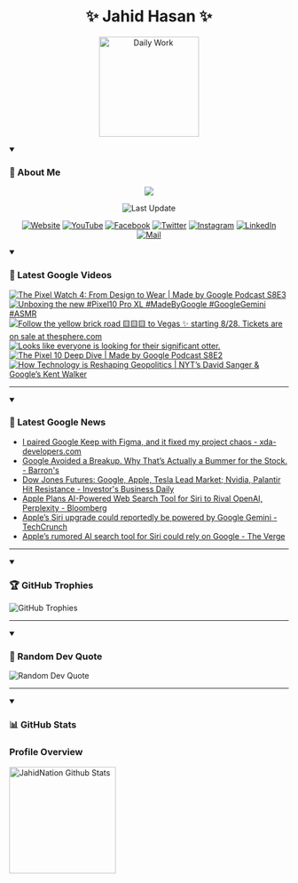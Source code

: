 <h1 align="center">✨ Jahid Hasan ✨</h1>
<p align="center">
  <img alt="Daily Work" height="180px" src="https://i.imgur.com/uhZdH9C.gif" />
</p>
<details open>
 <summary><h3>🌟 About Me</h3></summary>
<p align="center">
  <img src="https://readme-typing-svg.demolab.com/?lines=Even+if+I+fail,;I+have+to+finish,;What+I+started.;&font=Fira%20Code&center=true&width=500&height=50&color=00FF7F&vCenter=true&pause=1000&size=24" />
</p>

<p align="center">
  <img alt="Last Update" title="Last Update" src="https://img.shields.io/github/last-commit/jahidnation/jahidnation?logo=github&label=LAST+UPDATE&color=blueviolet&style=flat-square"/>
</p>

<p align="center">
  <a href="https://jahid.eu.org">
    <img alt="Website" title="Website" src="https://img.shields.io/badge/Website-000000?logo=Google-Chrome&logoColor=white&style=for-the-badge"/></a>
  <a href="https://youtube.com/@jahidnation">
    <img alt="YouTube" title="YouTube Channel" src="https://img.shields.io/badge/YouTube-FF0000?logo=YouTube&logoColor=white&style=for-the-badge"/></a>
  <a href="https://facebook.com/jahidnation">
    <img alt="Facebook" title="Facebook Page" src="https://img.shields.io/badge/Facebook-4267B2?logo=Facebook&logoColor=white&style=for-the-badge"/></a>
  <a href="https://twitter.com/jahidnation">
    <img alt="Twitter" title="Twitter Profile" src="https://img.shields.io/badge/X-000000?logo=x&logoColor=white&style=for-the-badge"/></a>
  <a href="https://instagram.com/jahidnation">
    <img alt="Instagram" title="Instagram Profile" src="https://img.shields.io/badge/Instagram-E4405F?logo=Instagram&logoColor=white&style=for-the-badge"/></a>
  <a href="https://linkedin.com/in/jahidnation">
    <img alt="LinkedIn" title="LinkedIn Profile" src="https://img.shields.io/badge/LinkedIn-0A66C2?logo=LinkedIn&logoColor=white&style=for-the-badge"/></a>
  <a href="https://mail.google.com/?hl=en&tf=cm&fs=1&to=mail@jahid.eu.org">
    <img alt="Mail" title="Mail Me" src="https://img.shields.io/badge/Email-D14836?logo=Gmail&logoColor=white&style=for-the-badge"/></a>
</p>

</details>

<details open>
 <summary><h3>🎥 Latest Google Videos</h3></summary>

<!-- BEGIN VID -->
<a href="https://www.youtube.com/watch?v=vuQdkbr0WjU">
  <picture>
    <source media="(prefers-color-scheme: dark)" srcset="https://ytcards.demolab.com/?id=vuQdkbr0WjU&title=The+Pixel+Watch+4%3A+From+Design+to+Wear+%7C+Made+by+Google+Podcast+S8E3&lang=en&timestamp=1756934889&background_color=%230d1117&title_color=%23ffffff&stats_color=%23dedede&max_title_lines=1&width=250&border_radius=5&duration=1490">
    <img src="https://ytcards.demolab.com/?id=vuQdkbr0WjU&title=The+Pixel+Watch+4%3A+From+Design+to+Wear+%7C+Made+by+Google+Podcast+S8E3&lang=en&timestamp=1756934889&background_color=%23ffffff&title_color=%2324292f&stats_color=%2357606a&max_title_lines=1&width=250&border_radius=5&duration=1490" alt="The Pixel Watch 4: From Design to Wear | Made by Google Podcast S8E3" title="The Pixel Watch 4: From Design to Wear | Made by Google Podcast S8E3">
  </picture>
</a>
<a href="https://www.youtube.com/shorts/wdy3ySo7qU8">
  <picture>
    <source media="(prefers-color-scheme: dark)" srcset="https://ytcards.demolab.com/?id=wdy3ySo7qU8&title=Unboxing+the+new+%23Pixel10+Pro+XL+%23MadeByGoogle+%23GoogleGemini+%23ASMR&lang=en&timestamp=1756408106&background_color=%230d1117&title_color=%23ffffff&stats_color=%23dedede&max_title_lines=1&width=250&border_radius=5&duration=31">
    <img src="https://ytcards.demolab.com/?id=wdy3ySo7qU8&title=Unboxing+the+new+%23Pixel10+Pro+XL+%23MadeByGoogle+%23GoogleGemini+%23ASMR&lang=en&timestamp=1756408106&background_color=%23ffffff&title_color=%2324292f&stats_color=%2357606a&max_title_lines=1&width=250&border_radius=5&duration=31" alt="Unboxing the new #Pixel10 Pro XL #MadeByGoogle #GoogleGemini #ASMR" title="Unboxing the new #Pixel10 Pro XL #MadeByGoogle #GoogleGemini #ASMR">
  </picture>
</a>
<a href="https://www.youtube.com/shorts/VvhdvR9hiWQ">
  <picture>
    <source media="(prefers-color-scheme: dark)" srcset="https://ytcards.demolab.com/?id=VvhdvR9hiWQ&title=Follow+the+yellow+brick+road+%F0%9F%9F%A8%F0%9F%9F%A8%F0%9F%9F%A8+to+Vegas+%E2%9C%A8+starting+8%2F28.+Tickets+are+on+sale+at+thesphere.com&lang=en&timestamp=1756397609&background_color=%230d1117&title_color=%23ffffff&stats_color=%23dedede&max_title_lines=1&width=250&border_radius=5&duration=90">
    <img src="https://ytcards.demolab.com/?id=VvhdvR9hiWQ&title=Follow+the+yellow+brick+road+%F0%9F%9F%A8%F0%9F%9F%A8%F0%9F%9F%A8+to+Vegas+%E2%9C%A8+starting+8%2F28.+Tickets+are+on+sale+at+thesphere.com&lang=en&timestamp=1756397609&background_color=%23ffffff&title_color=%2324292f&stats_color=%2357606a&max_title_lines=1&width=250&border_radius=5&duration=90" alt="Follow the yellow brick road 🟨🟨🟨 to Vegas ✨ starting 8/28. Tickets are on sale at thesphere.com" title="Follow the yellow brick road 🟨🟨🟨 to Vegas ✨ starting 8/28. Tickets are on sale at thesphere.com">
  </picture>
</a>
<a href="https://www.youtube.com/shorts/PyFgqj8RhJE">
  <picture>
    <source media="(prefers-color-scheme: dark)" srcset="https://ytcards.demolab.com/?id=PyFgqj8RhJE&title=Looks+like+everyone+is+looking+for+their+significant+otter.&lang=en&timestamp=1756339810&background_color=%230d1117&title_color=%23ffffff&stats_color=%23dedede&max_title_lines=1&width=250&border_radius=5&duration=9">
    <img src="https://ytcards.demolab.com/?id=PyFgqj8RhJE&title=Looks+like+everyone+is+looking+for+their+significant+otter.&lang=en&timestamp=1756339810&background_color=%23ffffff&title_color=%2324292f&stats_color=%2357606a&max_title_lines=1&width=250&border_radius=5&duration=9" alt="Looks like everyone is looking for their significant otter." title="Looks like everyone is looking for their significant otter.">
  </picture>
</a>
<a href="https://www.youtube.com/watch?v=R0ZKgpC1mCk">
  <picture>
    <source media="(prefers-color-scheme: dark)" srcset="https://ytcards.demolab.com/?id=R0ZKgpC1mCk&title=The+Pixel+10+Deep+Dive+%7C+Made+by+Google+Podcast+S8E2&lang=en&timestamp=1756321063&background_color=%230d1117&title_color=%23ffffff&stats_color=%23dedede&max_title_lines=1&width=250&border_radius=5&duration=1587">
    <img src="https://ytcards.demolab.com/?id=R0ZKgpC1mCk&title=The+Pixel+10+Deep+Dive+%7C+Made+by+Google+Podcast+S8E2&lang=en&timestamp=1756321063&background_color=%23ffffff&title_color=%2324292f&stats_color=%2357606a&max_title_lines=1&width=250&border_radius=5&duration=1587" alt="The Pixel 10 Deep Dive | Made by Google Podcast S8E2" title="The Pixel 10 Deep Dive | Made by Google Podcast S8E2">
  </picture>
</a>
<a href="https://www.youtube.com/watch?v=aGPzQDfKcIU">
  <picture>
    <source media="(prefers-color-scheme: dark)" srcset="https://ytcards.demolab.com/?id=aGPzQDfKcIU&title=How+Technology+is+Reshaping+Geopolitics++%7C+NYT%E2%80%99s+David+Sanger+%26+Google%E2%80%99s+Kent+Walker&lang=en&timestamp=1756223059&background_color=%230d1117&title_color=%23ffffff&stats_color=%23dedede&max_title_lines=1&width=250&border_radius=5&duration=529">
    <img src="https://ytcards.demolab.com/?id=aGPzQDfKcIU&title=How+Technology+is+Reshaping+Geopolitics++%7C+NYT%E2%80%99s+David+Sanger+%26+Google%E2%80%99s+Kent+Walker&lang=en&timestamp=1756223059&background_color=%23ffffff&title_color=%2324292f&stats_color=%2357606a&max_title_lines=1&width=250&border_radius=5&duration=529" alt="How Technology is Reshaping Geopolitics  | NYT’s David Sanger & Google’s Kent Walker" title="How Technology is Reshaping Geopolitics  | NYT’s David Sanger & Google’s Kent Walker">
  </picture>
</a>
<!-- END VID -->

---

</details>

<details open>
 <summary><h3>📝 Latest Google News</h3></summary>

<!-- BLOG-POST-LIST:START -->
- [I paired Google Keep with Figma, and it fixed my project chaos - xda-developers.com](https://news.google.com/rss/articles/CBMiigFBVV95cUxNbDhvUWZuVTNZSUZBQllVZjJuOV95X2k2ZnVpVzBXOTNGNFotZExtV3l3eVltV1VPU0tVMmZkV0NROXFlZ05HUEMzWVFGeFBET1kwNnVuX0xXaDZMNkxTNDZRNWNoLVl4bUtTdHpTc0c2N0dqanVtbmY0YjFOZkpLZUtsZDVvV25JZXc?oc=5)
- [Google Avoided a Breakup. Why That’s Actually a Bummer for the Stock. - Barron&#39;s](https://news.google.com/rss/articles/CBMicEFVX3lxTE0zSVZHVkl0Z29rakFOeWduNHNrdTRhWG1YWjNUeGlFQ2ZOYndya1ppNDBlOWZGYldfODYxaUptZ2MtQmNaN19sdW84X0xuR1NRZ1VRRE1KWGJQWTFFSUo5c2I1T0tiam5jUk1uWmlESHA?oc=5)
- [Dow Jones Futures: Google, Apple, Tesla Lead Market; Nvidia, Palantir Hit Resistance - Investor&#39;s Business Daily](https://news.google.com/rss/articles/CBMisAFBVV95cUxNYk5KNXEzOXBSMTU4aU1WcTZXRWtnY3hoeTJCLWx5VVdFZUJYeFZkbnZmTzZfNDVXOC1PZ2FBSTJPSHRUZS1yNlNzQ1V3b1kzeFYxVzdyMUM5cjhoNFNzSHNtb0dZdVhXNUplOWlHWFRfaF9oU2lXMVZpNmxJZVlNdDB3clRJLXdXMDlVQmUyNzVmUXA4ckJNb2lEUzhLNUthZC1CVmVoT2R2RWdGRnFQRA?oc=5)
- [Apple Plans AI-Powered Web Search Tool for Siri to Rival OpenAI, Perplexity - Bloomberg](https://news.google.com/rss/articles/CBMiygFBVV95cUxNQ3QyOFNKei1OeU9SX2tQT0ZpQnR1R0NTT3ZleEV0X1FNR01NZVBPcVc2MzYwbks5LVRsNVBfbUR0LTQ4dlBucnI0a0lJMjRVUVZkUk5lMzMwOC1lRW9iTExjd05zREV2WGswT0FKSmFjRFJUd3NqYVRwenJwWkh1N290WVBQZjQ3UkVIMWk0ZTAzc0huU29vZkxiLU94eFh6NnVOUTBLbzlmbl82X1dYTnR5V1BCRWZ6dEtTR0VjUHppSVJXOWVXR1pR?oc=5)
- [Apple’s Siri upgrade could reportedly be powered by Google Gemini - TechCrunch](https://news.google.com/rss/articles/CBMioAFBVV95cUxPWTg5ZFJfZFR6bjFrVU91U1RmNExqVlZhSU1jSzFReUMtQjZzWm1DNF9EbHJMeTh5dzdGVmcyd19Ja3RtbUtYVVBzXzRDZnV0cndJV0FDcmJOYmJWWDhnQ2ttUXg5UnZ0Y0JwMnVLTVU4bkdxT3J1dXBBX0xtTERiMkFIbkJSS3V6aWtIdnRZMUNQM2h0V3pwMWFPbERyd1dz?oc=5)
- [Apple’s rumored AI search tool for Siri could rely on Google - The Verge](https://news.google.com/rss/articles/CBMiggFBVV95cUxQTVZpeEV3Z2VGUUdzRGJZZHZfWkdPTjFQRHhGY1pCSTlndHMxVjY3TlhMWGJaOVRNa1E5OU9mQU01dGZuWTE2WW81WExIb011ZElibkEwTFFZTXFQSUhDcWJfeW5SbVJhV2dQVmJYUTRQZnBaYWUyRnBWRkh3Q2tzSDZ3?oc=5)
<!-- BLOG-POST-LIST:END -->

---

</details>

<details open>
 <summary><h3>🏆 GitHub Trophies</h3></summary>

<img alt="GitHub Trophies" title="GitHub Trophies" src="https://github-profile-trophy.vercel.app/?username=jahidnation&column=8&theme=gruvbox&no-frame=true"/>

---

</details>

<details open>
 <summary><h3>💬 Random Dev Quote</h3></summary>

<img alt="Random Dev Quote" title="Random Dev Quote" src="https://quotes-github-readme.vercel.app/api?type=horizontal&theme=radical"/>

---

</details>

<details open> 
  <summary><h3>📊 GitHub Stats</h3></summary>

  <h3>Profile Overview</h3>
  <p>
  <img alt="JahidNation Github Stats" src="https://denvercoder1-github-readme-stats.vercel.app/api/?username=jahidnation&show_icons=true&include_all_commits=true&count_private=true&theme=react&hide_border=true&bg_color=1F222E&title_color=F85D7F&icon_color=F8D866" height="192px"/>
  </p>


